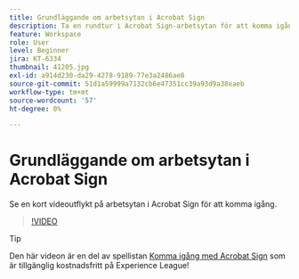 ```yaml
---
title: Grundläggande om arbetsytan i Acrobat Sign
description: Ta en rundtur i Acrobat Sign-arbetsytan för att komma igång
feature: Workspace
role: User
level: Beginner
jira: KT-6334
thumbnail: 41205.jpg
exl-id: a914d230-da29-4278-9189-77e3a2486ae8
source-git-commit: 51d1a59999a7132cb6e47351cc39a93d9a38eaeb
workflow-type: tm+mt
source-wordcount: '57'
ht-degree: 0%

---
```


# Grundläggande om arbetsytan i Acrobat Sign

Se en kort videoutflykt på arbetsytan i Acrobat Sign för att komma igång.

>[!VIDEO](https://video.tv.adobe.com/v/3425260?quality=12&learn=on&hidetitle=true&captions=swe)

>[!TIP]
>
>Den här videon är en del av spellistan [Komma igång med Acrobat Sign](https://experienceleague.adobe.com/sv/playlists/acrobat-sign-get-started-business-users) som är tillgänglig kostnadsfritt på Experience League!

